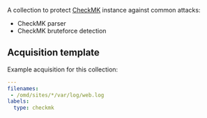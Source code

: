 A collection to protect [CheckMK](https://checkmk.com/) instance against common attacks:
 - CheckMK parser
 - CheckMK bruteforce detection

## Acquisition template

Example acquisition for this collection:

```yaml
---
filenames:
 - /omd/sites/*/var/log/web.log
labels:
  type: checkmk
```